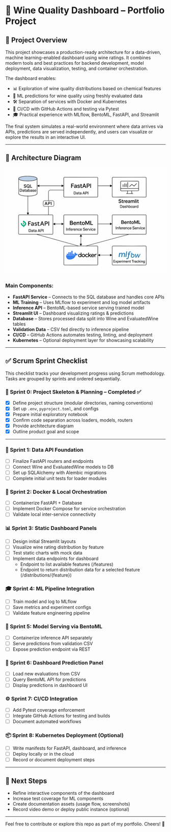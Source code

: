 # 🍷 Wine Quality Dashboard – Portfolio Project

## 🚀 Project Overview

This project showcases a production-ready architecture for a data-driven, machine learning-enabled dashboard using wine ratings. It combines modern tools and best practices for backend development, model deployment, data visualization, testing, and container orchestration.

The dashboard enables:
- 📊 Exploration of wine quality distributions based on chemical features
- 🔮 ML predictions for wine quality using freshly evaluated data
- 🛠️ Separation of services with Docker and Kubernetes
- 🧪 CI/CD with GitHub Actions and testing via Pytest
- 🎓 Practical experience with MLflow, BentoML, FastAPI, and Streamlit

The final system simulates a real-world environment where data arrives via APIs, predictions are served independently, and users can visualize or explore the results in an interactive UI.

---

## 🧭 Architecture Diagram

![architecture-diagram](/resources/img/architecture%20diagram.png)

### Main Components:
- **FastAPI Service** – Connects to the SQL database and handles core APIs
- **ML Training** – Uses MLflow to experiment and log model artifacts
- **Inference API** – BentoML-based service serving trained model
- **Streamlit UI** – Dashboard visualizing ratings & predictions
- **Database** – Stores processed data split into Wine and EvaluatedWine tables
- **Validation Data** – CSV fed directly to inference pipeline
- **CI/CD** – GitHub Actions automates testing, linting, and deployment
- **Kubernetes** – Optional deployment layer for showcasing scalability

---

## ✅ Scrum Sprint Checklist

This checklist tracks your development progress using Scrum methodology. Tasks are grouped by sprints and ordered sequentially.

### 🏁 Sprint 0: Project Skeleton & Planning – **Completed ✅**
- [x] Define project structure (modular directories, naming conventions)
- [x] Set up `.env`, `pyproject.toml`, and configs
- [x] Prepare initial exploratory notebook
- [x] Confirm code separation across loaders, models, routers
- [x] Provide architecture diagram
- [x] Outline product goal and scope

---

### 📆 Sprint 1: Data API Foundation
- [ ] Finalize FastAPI routers and endpoints
- [ ] Connect Wine and EvaluatedWine models to DB
- [ ] Set up SQLAlchemy with Alembic migrations
- [ ] Complete initial unit tests for loader modules

### 🐳 Sprint 2: Docker & Local Orchestration
- [ ] Containerize FastAPI + Database
- [ ] Implement Docker Compose for service orchestration
- [ ] Validate local inter-service connectivity

### 📊 Sprint 3: Static Dashboard Panels
- [ ] Design initial Streamlit layouts
- [ ] Visualize wine rating distribution by feature
- [ ] Test static charts with mock data
- [ ] Implement data endpoints for dashboard
    - Endpoint to list available features (/features)
    - Endpoint to return distribution data for a selected feature (/distributions/{feature})




### 🎓 Sprint 4: ML Pipeline Integration
- [ ] Train model and log to MLflow
- [ ] Save metrics and experiment configs
- [ ] Validate feature engineering pipeline

### 📡 Sprint 5: Model Serving via BentoML
- [ ] Containerize inference API separately
- [ ] Serve predictions from validation CSV
- [ ] Expose prediction endpoint via REST

### 🧠 Sprint 6: Dashboard Prediction Panel
- [ ] Load new evaluations from CSV
- [ ] Query BentoML API for predictions
- [ ] Display predictions in dashboard UI

### ⚙️ Sprint 7: CI/CD Integration
- [ ] Add Pytest coverage enforcement
- [ ] Integrate GitHub Actions for testing and builds
- [ ] Document automated workflows

### 📦 Sprint 8: Kubernetes Deployment (Optional)
- [ ] Write manifests for FastAPI, dashboard, and inference
- [ ] Deploy locally or in the cloud
- [ ] Record or document deployment steps

---

## 📝 Next Steps
- Refine interactive components of the dashboard
- Increase test coverage for ML components
- Create documentation assets (usage flow, screenshots)
- Record video demo or deploy public instance (optional)

---

Feel free to contribute or explore this repo as part of my portfolio. Cheers! 🍷